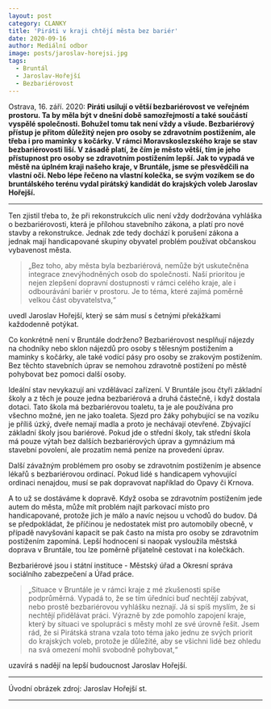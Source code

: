 ```yaml
---
layout: post
category: CLANKY
title: 'Piráti v kraji chtějí města bez bariér'
date: 2020-09-16
author: Mediální odbor
image: posts/jaroslav-horejsi.jpg
tags:
  - Bruntál
  - Jaroslav-Hořejší
  - Bezbariérovost
---
```


Ostrava, 16. září. 2020: **Piráti usilují o větší bezbariérovost ve veřejném prostoru. Ta by měla být v dnešní době samozřejmostí a také součástí vyspělé společnosti. Bohužel tomu tak není vždy a všude. Bezbariérový přístup je přitom důležitý nejen pro osoby se zdravotním postižením, ale třeba i pro maminky s kočárky. V rámci Moravskoslezského kraje se stav bezbariérovosti liší. V zásadě platí, že čím je město větší, tím je jeho přístupnost pro osoby se zdravotním postižením lepší. Jak to vypadá ve městě na úplném kraji našeho kraje, v Bruntále, jsme se přesvědčili na vlastní oči. Nebo lépe řečeno na vlastní kolečka, se svým vozíkem se do bruntálského terénu vydal pirátský kandidát do krajských voleb Jaroslav Hořejší.**

<hr />
Ten zjistil třeba to, že při rekonstrukcích ulic není vždy dodržována vyhláška o bezbariérovosti, která je přílohou stavebního zákona, a platí pro nové stavby a rekonstrukce. Jednak zde tedy dochází k porušení zákona a jednak mají handicapované skupiny obyvatel problém používat občanskou vybavenost města.

>&bdquo;Bez toho, aby města byla bezbariérová, nemůže být uskutečněna integrace znevýhodněných osob do společnosti. Naší prioritou je nejen zlepšení dopravní dostupnosti v rámci celého kraje, ale i odbourávání bariér v prostoru. Je to téma, které zajímá poměrně velkou část obyvatelstva,&ldquo;

uvedl Jaroslav Hořejší, který se sám musí s četnými překážkami každodenně potýkat. 

Co konkrétně není v Bruntále dodrženo? Bezbariérovost nesplňují nájezdy na chodníky nebo sklon nájezdů pro osoby s tělesným postižením a maminky s kočárky, ale také vodící pásy pro osoby se zrakovým postižením. Bez těchto stavebních úprav se nemohou zdravotně postižení po městě pohybovat bez pomoci další osoby.

Ideální stav nevykazují ani vzdělávací zařízení. V Bruntále jsou čtyři základní školy a z těch je pouze jedna bezbariérová a druhá částečně, i když dostala dotaci. Tato škola má bezbariérovou toaletu, ta je ale používána pro všechno možné, jen ne jako toaleta. Sjezd pro žáky pohybující se na vozíku je příliš úzký, dveře nemají madla a proto je nechávají otevřené. Zbývající základní školy jsou bariérové. Pokud jde o střední školy, tak střední škola má pouze výtah bez dalších bezbariérových úprav a gymnázium má stavební povolení, ale prozatím nemá peníze na provedení úprav.

Další závažným problémem pro osoby se zdravotním postižením je absence lékařů s bezbariérovou ordinací. Pokud lidé s handicapem vyhovující ordinaci nenajdou, musí se pak dopravovat například do Opavy či Krnova.

A to už se dostáváme k dopravě. Když osoba se zdravotním postižením jede autem do města, může mít problém najít parkovací místo pro handicapované, protože jich je málo a navíc nejsou u vchodů do budov. Dá se předpokládat, že příčinou je nedostatek míst pro automobily obecně, v případě navyšování kapacit se pak často na místa pro osoby se zdravotním postižením zapomíná. Lepší hodnocení si naopak vysloužila městská doprava v Bruntále, tou lze poměrně přijatelně cestovat i na kolečkách.

Bezbariérové jsou i státní instituce - Městský úřad a Okresní správa sociálního zabezpečení a Úřad práce.

>&bdquo;Situace v Bruntále je v rámci kraje z mé zkušenosti spíše podprůměrná. Vypadá to, že se tím úředníci buď nechtějí zabývat, nebo prostě bezbariérovou vyhlášku neznají. Já si spíš myslím, že si nechtějí přidělávat práci. Výrazně by zde pomohlo zapojení kraje, který by situaci ve spolupráci s městy mohl ze své úrovně řešit. Jsem rád, že si Pirátská strana vzala toto téma jako jednu ze svých priorit do krajských voleb, protože je důležité, aby se všichni lidé bez ohledu na svá omezení mohli svobodně pohybovat,&ldquo;

uzavírá s nadějí na lepší budoucnost Jaroslav Hořejší. 

---

Úvodní obrázek zdroj: Jaroslav Hořejší st. 
- - -
